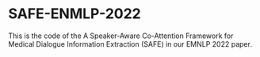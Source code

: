 # SAFE-ENMLP-2022

This is the code of the A Speaker-Aware Co-Attention Framework for Medical Dialogue Information Extraction (SAFE) in our EMNLP 2022 paper.
